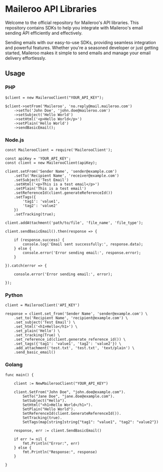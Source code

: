 # Maileroo API Libraries

Welcome to the official repository for Maileroo's API libraries. This repository contains SDKs to help you integrate with Maileroo's email sending API efficiently and effectively.

Sending emails with our easy-to-use SDKs, providing seamless integration and powerful features. Whether you're a seasoned developer or just getting started, Maileroo makes it simple to send emails and manage your email delivery effortlessly.

## Usage

### PHP

```
$client = new MailerooClient("YOUR_API_KEY");

$client->setFrom('Maileroo', 'no.reply@mail.maileroo.com')
    ->setTo('John Doe', 'john.doe@maileroo.com')
    ->setSubject('Hello World')
    ->setHtml('<p>Hello World</p>')
    ->setPlain('Hello World')
    ->sendBasicEmail();
```

### Node.js

```
const MailerooClient = require('MailerooClient');

const apiKey = 'YOUR_API_KEY';
const client = new MailerooClient(apiKey);

client.setFrom('Sender Name', 'sender@example.com')
    .setTo('Recipient Name', 'receiver@example.com')
    .setSubject('Test Email')
    .setHtml('<p>This is a test email</p>')
    .setPlain('This is a test email')
    .setReferenceId(client.generateReferenceId())
    .setTags({
        'tag1': 'value1',
        'tag2': 'value2'
    })
    .setTracking(true);

client.addAttachment('path/to/file', 'file_name', 'file_type');

client.sendBasicEmail().then(response => {

    if (response.success) {
        console.log('Email sent successfully:', response.data);
    } else {
        console.error('Error sending email:', response.error);
    }

}).catch(error => {

    console.error('Error sending email:', error);

});
```

### Python

```
client = MailerooClient('API_KEY')

response = client.set_from('Sender Name', 'sender@example.com') \
    .set_to('Recipient Name', 'recipient@example.com') \
    .set_subject('Test Email') \
    .set_html('<h1>Hello</h1>') \
    .set_plain('Hello') \
    .set_tracking(True) \
    .set_reference_id(client.generate_reference_id()) \
    .set_tags({'tag1': 'value1', 'tag2': 'value2'}) \
    .add_attachment('test.txt', 'test.txt', 'text/plain') \
    .send_basic_email()
```

### Golang

```
func main() {

	client := NewMailerooClient("YOUR_API_KEY")

	client.SetFrom("John Doe", "john.doe@example.com").
		SetTo("Jane Doe", "jane.doe@example.com").
		SetSubject("Hello").
		SetHtml("<h1>Hello World</h1>").
		SetPlain("Hello World").
		SetReferenceId(client.GenerateReferenceId()).
		SetTracking(true).
		SetTags(map[string]string{"tag1": "value1", "tag2": "value2"})

	response, err := client.SendBasicEmail()

	if err != nil {
		fmt.Println("Error:", err)
	} else {
		fmt.Println("Response:", response)
	}

}
```